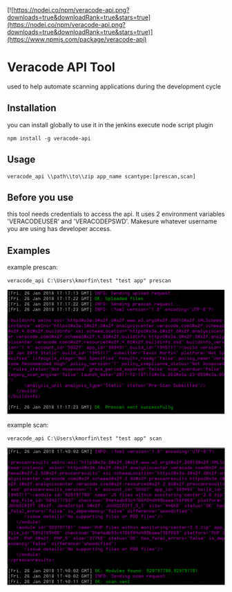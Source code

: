 [![https://nodei.co/npm/veracode-api.png?downloads=true&downloadRank=true&stars=true](https://nodei.co/npm/veracode-api.png?downloads=true&downloadRank=true&stars=true)](https://www.npmjs.com/package/veracode-api)


Veracode API Tool
=============================

used to help automate scanning applications during the development cycle

## Installation
  you can install globally to use it in the jenkins execute node script plugin


  ```
  npm install -g veracode-api
  ```  

## Usage

  ```
  veracode_api \\path\\to\\zip app_name scantype:[prescan,scan]
  ```

## Before you use

  this tool needs credentials to access the api. It uses 2 environment variables 'VERACODEUSER' and 'VERACODEPSWD'. Makesure whatever username you are using has developer access.

## Examples

  example prescan:

  ```
  veracode_api C:\Users\kmorfin\test "test app" prescan
  ```

  ![Alt text](prescan-request.PNG?raw=true "succesfull prescan")

  example scan:

  ```
  veracode_api C:\Users\kmorfin\test "test app" scan
  ```

  ![Alt text](scan-sent.PNG?raw=true "succesfull scan")
